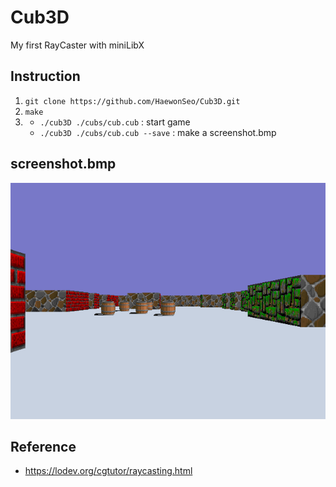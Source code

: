# Cub3D
My first RayCaster with miniLibX

## Instruction
1. ```git clone https://github.com/HaewonSeo/Cub3D.git```
2. ```make```
3.	- ```./cub3D ./cubs/cub.cub``` : start game
	- ```./cub3D ./cubs/cub.cub --save``` : make a screenshot.bmp

## screenshot.bmp
![screenshot](./screenshot.bmp)

## Reference
+ https://lodev.org/cgtutor/raycasting.html
